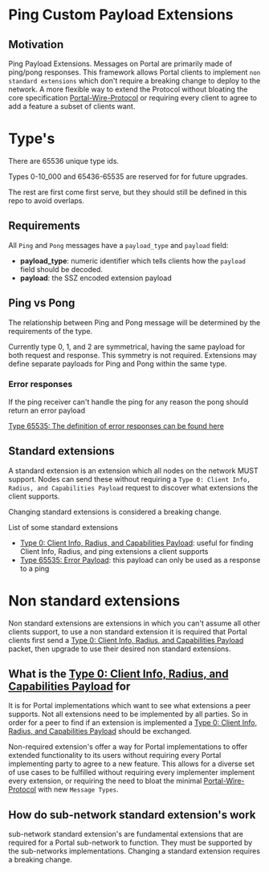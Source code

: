 # Ping Custom Payload Extensions

## Motivation

Ping Payload Extensions. Messages on Portal are primarily made of ping/pong responses. This framework allows Portal clients to implement `non standard extensions` which don't require a breaking change to deploy to the network. A more flexible way to extend the Protocol without bloating the core specification [Portal-Wire-Protocol](../portal-wire-protocol.md) or requiring every client to agree to add a feature a subset of clients want.

# Type's

There are 65536 unique type ids.

Types 0-10_000 and 65436-65535 are reserved for for future upgrades.

The rest are first come first serve, but they should still be defined in this repo to avoid overlaps.


## Requirements

All `Ping` and `Pong` messages have a `payload_type` and `payload` field:

- **payload_type**: numeric identifier which tells clients how the `payload` field should be decoded.
- **payload**: the SSZ encoded extension payload


## Ping vs Pong
The relationship between Ping and Pong message will be determined by the requirements of the type.

Currently type 0, 1, and 2 are symmetrical, having the same payload for both request and response. This symmetry is not required. Extensions may define separate payloads for Ping and Pong within the same type.


### Error responses
If the ping receiver can't handle the ping for any reason the pong should return an error payload

[Type 65535: The definition of error responses can be found here](extensions/type-65535.md)

## Standard extensions

A standard extension is an extension which all nodes on the network MUST support. Nodes can send these without requiring a `Type 0: Client Info, Radius, and Capabilities Payload` request to discover what extensions the client supports. 

Changing standard extensions is considered a breaking change.

List of some standard extensions
- [Type 0: Client Info, Radius, and Capabilities Payload](extensions/type-0.md): useful for finding Client Info, Radius, and ping extensions a client supports
- [Type 65535: Error Payload](extensions/type-65535.md): this payload can only be used as a response to a ping

# Non standard extensions
Non standard extensions are extensions in which you can't assume all other clients support, to use a non standard extension it is required that Portal clients first send a [Type 0: Client Info, Radius, and Capabilities Payload](extensions/type-0.md) packet, then upgrade to use their desired non standard extensions.

## What is the [Type 0: Client Info, Radius, and Capabilities Payload](extensions/type-0.md) for
It is for Portal implementations which want to see what extensions a peer supports. Not all extensions need to be implemented by all parties. So in order for a peer to find if an extension is implemented a [Type 0: Client Info, Radius, and Capabilities Payload](extensions/type-0.md) should be exchanged.

Non-required extension's offer a way for Portal implementations to offer extended functionality to its users without requiring every Portal implementing party to agree to a new feature. This allows for a diverse set of use cases to be fulfilled without requiring every implementer implement every extension, or requiring the need to bloat the minimal [Portal-Wire-Protocol](../portal-wire-protocol.md) with new `Message Types`.

## How do sub-network standard extension's work
sub-network standard extension's are fundamental extensions that are required for a Portal sub-network to function. They must be supported by the sub-networks implementations. Changing a standard extension requires a breaking change. 

